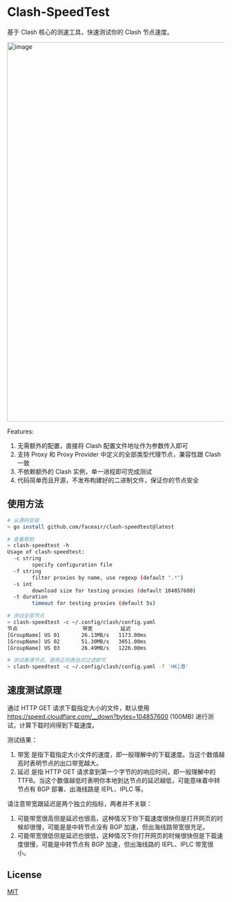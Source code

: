 # Clash-SpeedTest

基于 Clash 核心的测速工具，快速测试你的 Clash 节点速度。

<img width="880" alt="image" src="https://user-images.githubusercontent.com/3659110/235965223-35500dd7-45d1-4481-a11d-d6636ff24bff.png">


Features:
1. 无需额外的配置，直接将 Clash 配置文件地址作为参数传入即可
2. 支持 Proxy 和 Proxy Provider 中定义的全部类型代理节点，兼容性跟 Clash 一致
3. 不依赖额外的 Clash 实例，单一进程即可完成测试
4. 代码简单而且开源，不发布构建好的二进制文件，保证你的节点安全

## 使用方法

```bash
# 从源码安装
> go install github.com/faceair/clash-speedtest@latest

# 查看帮助
> clash-speedtest -h
Usage of clash-speedtest:
  -c string
        specify configuration file
  -f string
        filter proxies by name, use regexp (default ".*")
  -s int
        download size for testing proxies (default 104857600)
  -t duration
        timeout for testing proxies (default 5s)

# 测试全部节点
> clash-speedtest -c ~/.config/clash/config.yaml
节点                     带宽         延迟
[GroupName] US 01      	26.13MB/s 	1173.00ms
[GroupName] US 02     	51.30MB/s 	3051.00ms
[GroupName] US 03      	26.49MB/s 	1226.00ms

# 测试香港节点，使用正则表达式过滤即可
> clash-speedtest -c ~/.config/clash/config.yaml -f 'HK|港'
```

## 速度测试原理

通过 HTTP GET 请求下载指定大小的文件，默认使用 https://speed.cloudflare.com/__down?bytes=104857600 (100MB) 进行测试，计算下载时间得到下载速度。

测试结果：
1. 带宽 是指下载指定大小文件的速度，即一般理解中的下载速度。当这个数值越高时表明节点的出口带宽越大。
2. 延迟 是指 HTTP GET 请求拿到第一个字节的的响应时间，即一般理解中的 TTFB。当这个数值越低时表明你本地到达节点的延迟越低，可能意味着中转节点有 BGP 部署、出海线路是 IEPL、IPLC 等。

请注意带宽跟延迟是两个独立的指标，两者并不关联：
1. 可能带宽很高但是延迟也很高，这种情况下你下载速度很快但是打开网页的时候却很慢，可能是是中转节点没有 BGP 加速，但出海线路带宽很充足。
2. 可能带宽很低但是延迟也很低，这种情况下你打开网页的时候很快但是下载速度很慢，可能是中转节点有 BGP 加速，但出海线路的 IEPL、IPLC 带宽很小。

## License

[MIT](LICENSE)
